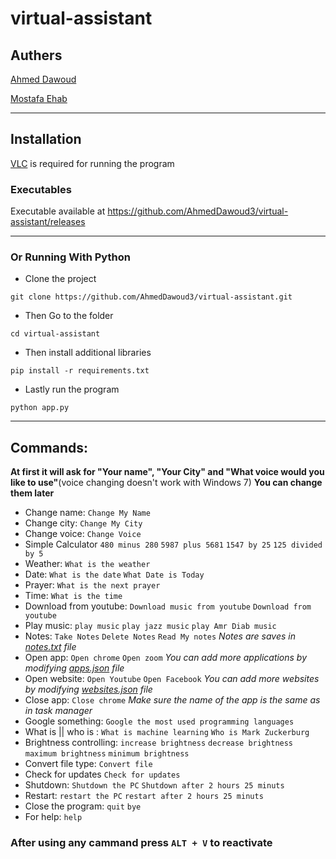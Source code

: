 # virtual-assistant

## Authers
[Ahmed Dawoud](https://github.com/AhmedDawoud3)

[Mostafa Ehab](https://github.com/Mostafa-Ehab)

---

## Installation
[VLC](https://www.videolan.org/) is required for running the program
### Executables
Executable available at https://github.com/AhmedDawoud3/virtual-assistant/releases

---

### Or Running With Python

* Clone the project 
```
git clone https://github.com/AhmedDawoud3/virtual-assistant.git
```
* Then Go to the folder
```
cd virtual-assistant
```
* Then install additional libraries
```
pip install -r requirements.txt
```
* Lastly run the program
```
python app.py
```

---

## Commands:  

**At first it will ask for "Your name", "Your City" and "What voice would you like to use"**(voice changing doesn't work with Windows 7)
**You can change them later**
  
* Change name: ```Change My Name```
* Change city: ```Change My City```
* Change voice: ```Change Voice```
* Simple Calculator ```480 minus 280``` ```5987 plus 5681``` ```1547 by 25``` ```125 divided by 5```  
* Weather: ```What is the weather```
* Date: ```What is the date``` ```What Date is Today```
* Prayer: ```What is the next prayer```
* Time: ```What is the time```
* Download from youtube: ```Download music from youtube``` ```Download from youtube```
* Play music: ```play music``` ```play jazz music``` ```play Amr Diab music``` 
* Notes: ```Take Notes``` ```Delete Notes``` ```Read My notes``` *Notes are saves in [notes.txt](https://github.com/AhmedDawoud3/virtual-assistant/blob/main/Data/notes.txt) file*
* Open app: ```Open chrome``` ```Open zoom``` *You can add more applications by modifying [apps.json](https://github.com/AhmedDawoud3/virtual-assistant/blob/main/Data/apps.json) file*  
* Open website: ```Open Youtube``` ```Open Facebook``` *You can add more websites by modifying [websites.json](https://github.com/AhmedDawoud3/virtual-assistant/blob/main/Data/websites.json) file*
* Close app: ```Close chrome``` *Make sure the name of the app is the same as in task manager*
* Google something: ```Google the most used programming languages```
* What is || who is : ```What is machine learning``` ```Who is Mark Zuckerburg```
* Brightness controlling: ```increase brightness``` ```decrease brightness``` ```maximum brightness``` ```minimum brightness```
* Convert file type: ```Convert file```
* Check for updates ```Check for updates```
* Shutdown: ```Shutdown the PC``` ```Shutdown after 2 hours 25 minuts```
* Restart: ```restart the PC``` ```restart after 2 hours 25 minuts```
* Close the program: ```quit``` ```bye```
* For help: ```help```  

### After using any cammand press ```ALT + V``` to reactivate 

